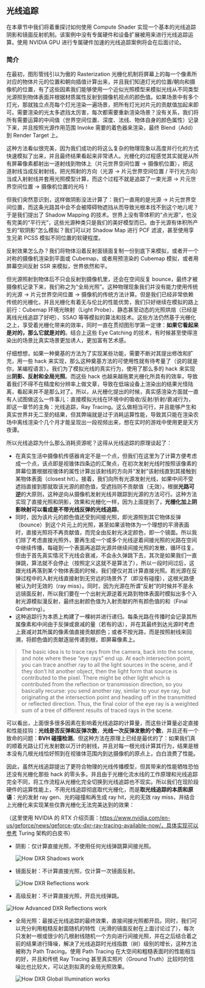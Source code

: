 ## 光线追踪

在本章节中我们将着重探讨如何使用 Compute Shader 实现一个基本的光线追踪阴影和镜面反射机制。该案例中没有专属硬件和设备扩展被用来进行光线追踪运算。使用 NVIDIA GPU 进行专属硬件加速的光线追踪案例将会在后面讨论。

### 简介

在最初，图形管线引以为傲的 Rasterization 光栅化机制将屏幕上的每一个像素所对应的物体片元的位置和朝向插值计算出来，并且我们知道灯光的位置/朝向和摄像机的位置，有了这些因素我们能够使用一个近似光照模型来模拟光线从不同类型光源照到物体表面并根据材质属性反射到摄像机视点的颜色值。如果场景中有多个灯光，那就独立点亮每个灯光渲染一遍场景，把所有灯光对片元的贡献值加起来即可。需要渲染的光太多遮挡太厉害，每次都需要重新渲染场景？没有关系，我们将所有需要运算的中间值（世界空间位置、深度、法线、物体自身的颜色属性）记录下来，并且按照光源作用范围 Invoke 需要的着色器来渲染，最终 Blend（Add）到 Render Target 上。

这种方法看似很完美，因为我们成功的将这么复杂的物理现象以高度并行化的方式快速模拟了出来，并且最终结果看起来非常诱人。光栅化的过程感觉其实就是从所有屏幕像素都射出一道射线到物体上（片元世界空间位置 -> 摄像机位置），把这道射线当成反射射线，把光照射的方向（光源 -> 片元世界空间位置  / 平行光方向）当成入射射线并套用光照模型计算，而这个过程不就是追踪了一束光源 -> 片元世界空间位置 -> 摄像机位置的光吗！

但我们突然意识到，这样做阴影没法计算了：我们一直用的是光源 -> 片元世界空间位置，而这条光路其中会不会被障碍物遮挡从而导致光根本找不到这个地儿呢？于是我们提出了 Shadow Mapping 的技术。世界上没有零体积的“点光源”，也没有完美的“平行光”，这些光源种类只是我们的美好模型而已。由于光源有体积所产生的“软阴影”怎么模拟？我们可以对 Shadow Map 进行 PCF 滤波，甚至使用孪生兄弟 PCSS 模拟不同位置的软硬程度。

反射效果怎么办？我们将物体沿着反射面镜面复制一份到底下来模拟，或者开一个对称的摄像机渲染到平面或 Cubemap，或者用预渲染的 Cubemap 模拟，或者用屏幕空间反射 SSR 来模拟，世界依然和平。

但光源照射到物体后不只会反射到摄像机里，还会在空间反复 bounce，最终才被摄像机记录下来，我们称之为“全局光照”。这种物理现象我们并没有能力使用传统的光源 -> 片元世界空间位置 -> 摄像机的传统方法计算。但是我们已经非常依赖传统的光栅化，并且光栅化有着无与伦比的性能优势，我们只好继续在模拟的路上前行：Cubemap 环境光映射（Light Probe）、静态甚至动态的光照烘焙（已经是离线光线追踪了好吧）、SSAO 等等模拟的算法和技术。这些方法仍然基于光栅化之上，享受着光栅化带来的效率，同时一直在贯彻图形学第一定律：**如果它看起来是对的，那么它就是对的**。结合上这些 Eye Catching 的技术，有时候甚至使得渲染出的场景比真实场景更加诱人，更加富有艺术感。

仔细想想，如果一种奠基的方法为了实现某些功能，需要不断对其提出修改和扩充，用一些 hack 来实现，那么这种奠基方法的可使用性就有待考量了（说的就是你，某编程语言）。我们为了模拟光线的真实行为，使用了那么多的 hack 来实现出**阴影、反射和全局光照**。而这些 hack 也越来越拖累光栅化所具有的效率，导致着我们不得不在精度和分辨率上做文章，导致在低端设备上渲染出的结果光怪陆离，看起来并不是那么对了。所以，从光栅化提出的时候，真实感渲染方面就一直有人试图做这么一件事儿：直接模拟光线在环境中的吸收/反射/折射/衰减行为，即这一章节的主角：光线追踪，Ray Tracing。这么做相当可行，并且能够产生和真实世界并无二至的结果，但其弊端就是过于消耗运算性能，导致其只能在渲染农场中离线渲染个几个月才能呈现出一段视频出来，想在实时的游戏中使用更是天方夜谭。

所以光线追踪为什么那么消耗资源呢？这得从光线追踪的原理谈起了：

* 在真实生活中摄像机传感器肯定不是一个点，但我们在这里为了计算方便考虑成一个点，该点即是视锥体四条边的汇聚点，在初次发射光线时按照该像素的屏幕位置根据视锥体的属性计算出该射线的方向并“发射”该射线直到其接触到某物体表面（closest hit）。接着，我们向所有光源发射光线，如果中间不受遮挡直接到那就取该光源的颜色值，受遮挡则不贡献值（无效）。根据**光路可逆**的大原则，这种逆向从摄像机发射光线并跟踪到光源的方法可行。这种方法实现了直接光照和阴影，效果和光栅化一样，因为上面提到了，**光栅化加上阴影映射可以看成是不带光线反弹的光线追踪**。
* 同时，因为该片元的颜色值还受到间接光照，即光源照到其它物体反弹（bounce）到这个片元上的光照，甚至如果该物体为一个理想的平滑表面时，直接光照将不再贡献值，而完全由反射光决定颜色，即一个镜面。所以我们除了考虑直接光照外，要再生成一个或多个光线逆着间接光照的光路在空间中继续传播，每碰到一个表面再追踪光源并继续间接光照的发散，循环往复。但由于首先真实情况下光线会衰减，不会永久弹跳下去，其次是如果我们一直弹跳，算法就不会停止（按照定义这就不是算法了），所以一段时间过后，这跟光线再落到某个物体表面的时候，我们便仅对其计算直接光照。若光源在反弹过程中的入射光线直接射到无穷远的场景外了（即没有碰撞），这根光路便被认为时无效的（ray miss）。同时，因为光源在所谓“反射”的时候并不是永远镜面反射，所以我们要在一个出射光源逆着光路到物体表面时模拟出多个入射光源模拟漫反射，最终出射颜色值为入射贡献的所有颜色值的和（Final Gathering）。
* 这种追踪行为本质上构建了一棵树并进行递归。每条光路在传播时会记录其所属像素和中间由于反弹或衰减的量（若有的话），并在其最终到达光源时考虑上衰减对其所属的像素值直接贡献颜色；或者不按光路，而是按照射线来回溯，将颜色值的贡献逐层传递到根，即屏幕像素上。

> The basic idea is to trace rays from the camera, back into the scene, and note where these “eye rays” end up. At each intersection point, you can trace another ray to all the light sources in the scene, and if they don’t hit another object, then the light form that source is contributed to the pixel. There might be other light which is contributed from the reflection or transmission direction, so you basically recurse: you send another ray, similar to your eye ray, but originating at the intersection point and heading off in the transmitted or reflected direction. Thus, the final color of the eye ray is a weighted sum of a tree of different results of traced rays in the scene.

可以看出，上面很多很多因素在影响着光线追踪的计算量，而这些计算量必定直接和性能挂钩：**光线是否反弹和反弹次数**，**光线一次反弹发散的个数**，并且还有一个致命的问题：**BVH 碰撞检测**。但这种方法在原理上已经是最优的了：如果我们真的顺着光路让灯光发射数以万计的射线，并且对每一根光线计算其行为，结果是根本没有几根光线恰好照到在视锥体范围内到达摄像机的原点上，白白浪费了性能。

因此，虽然光线追踪提出了更符合物理的光线传播模型，但其带来的性能牺牲恐怕还没有光栅化那些 hack 的零头多。并且由于光栅化流水线的工作原理和光线追踪完全不同，将工作流程从光栅化完全切换到光线追踪也不现实。所以我们在现阶段硬件的运算性能上，不用光线追踪彻底取代光栅化，而是**取光线追踪的本质和原语**：光的发射 ray gen、光的碰撞和再生成 ray hit，光的无效 ray miss，并结合上光栅化来实现某些仅靠光栅化无法完美达到的效果：

（这里使用 NVIDIA 的 RTX 介绍页面：https://www.nvidia.com/en-us/geforce/news/geforce-gtx-dxr-ray-tracing-available-now/，具体实现可以参考 Turing 架构的白皮书）

* 阴影：仅计算直接光照，不使用任何光线弹跳算间接光照。

  ![How DXR Shadows work](https://www.nvidia.com/content/dam/en-zz/Solutions/geforce/news/geforce-dxr-ray-tracing/shadows-dxr-explainer-850px.jpg)

* 镜面反射：不计算直接光照，仅计算一次镜面反射。

  ![How DXR Reflections work](https://www.nvidia.com/content/dam/en-zz/Solutions/geforce/news/geforce-dxr-ray-tracing/reflections-dxr-explainer-850px.jpg)

* 高级反射：不计算直接光照，开启光线弹跳。

![How Advanced DXR Reflections work](https://www.nvidia.com/content/dam/en-zz/Solutions/geforce/news/geforce-dxr-ray-tracing/advanced-reflections-dxr-explainer-850px.jpg)

* 全局光照：最接近光线追踪的最终效果，直接间接光照都开启。同时，我们可以充分利用粗糙反射面随机的特性（光滑的镜面反射在上面讨论过了），每次只发射一根或很少的几根射线随机一个方向进行间接光照，并在之后结合着之前的结果进行降噪，解决了光线追踪时光线指数（树）级别的增长，这种方法被称为 Path Tracing。使用 Path Tracing 在大空间和粗糙表面时的性能相当的好，并且和传统 Ray Tracing 甚至真实照片（Ground Truth）比较时的信噪比也比较大，可以达到拟真的全局光照效果。

  ![How DXR Global Illumination works](https://www.nvidia.com/content/dam/en-zz/Solutions/geforce/news/geforce-dxr-ray-tracing/global-illumination-dxr-explainer-850px.jpg)


